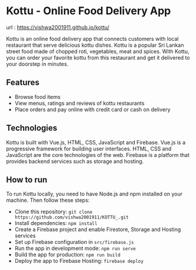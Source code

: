 # Kottu - Online Food Delivery App

url : https://vishwa2001911.github.io/kottu/

Kottu is an online food delivery app that connects customers with local restaurant that serve delicious kottu dishes. Kottu is a popular Sri Lankan street food made of chopped roti, vegetables, meat and spices. With Kottu, you can order your favorite kottu from this restaurant and get it delivered to your doorstep in minutes.

## Features

- Browse food items
- View menus, ratings and reviews of kottu restaurants
- Place orders and pay online with credit card or cash on delivery


## Technologies

Kottu is built with Vue.js, HTML, CSS, JavaScript and Firebase. Vue.js is a progressive framework for building user interfaces. HTML, CSS and JavaScript are the core technologies of the web. Firebase is a platform that provides backend services such as  storage and hosting.

## How to run

To run Kottu locally, you need to have Node.js and npm installed on your machine. Then follow these steps:

- Clone this repository: `git clone https://github.com/vishwa2001911/KOTTU_.git`
- Install dependencies: `npm install`
- Create a Firebase project and enable Firestore, Storage and Hosting services
- Set up Firebase configuration in `src/firebase.js`
- Run the app in development mode: `npm run serve`
- Build the app for production: `npm run build`
- Deploy the app to Firebase Hosting: `firebase deploy`

